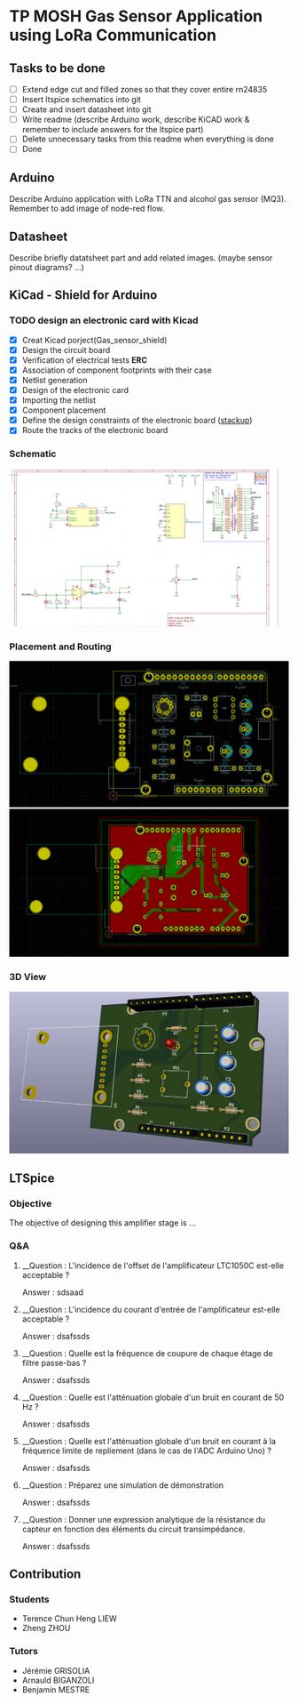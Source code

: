 # TP MOSH Gas Sensor Application using LoRa Communication

## Tasks to be done
- [ ] Extend edge cut and filled zones so that they cover entire rn24835
- [ ] Insert ltspice schematics into git
- [ ] Create and insert datasheet into git
- [ ] Write readme (describe Arduino work, describe KiCAD work & remember to include answers for the ltspice part)
- [ ] Delete unnecessary tasks from this readme when everything is done
- [ ] Done

## Arduino
Describe Arduino application with LoRa TTN and alcohol gas sensor (MQ3). Remember to add image of node-red flow.

## Datasheet
Describe briefly datatsheet part and add related images. (maybe sensor pinout diagrams? ...)

## KiCad - Shield for Arduino

### TODO design an electronic card with Kicad
- [x] Creat Kicad porject(Gas_sensor_shield)
- [x] Design the circuit board
- [x] Verification of electrical tests **ERC**
- [x] Association of component footprints with their case
- [x] Netlist generation
- [x] Design of the electronic card
- [x] Importing the netlist
- [x] Component placement
- [x] Define the design constraints of the electronic board ([stackup](https://www.emsproto.com/fr/standard-multi-layer-pcb-stackup))
- [x] Route the tracks of the electronic board

### Schematic
![image](https://github.com/MOSH-Insa-Toulouse/2020_2021_LIEW_ZHOU/blob/main/Images/Kicad/Schematic.PNG)
### Placement and Routing
![image](https://github.com/MOSH-Insa-Toulouse/2020_2021_LIEW_ZHOU/blob/main/Images/Kicad/Placement.PNG)
![image](https://github.com/MOSH-Insa-Toulouse/2020_2021_LIEW_ZHOU/blob/main/Images/Kicad/Routing.PNG)
### 3D View
![image](https://github.com/MOSH-Insa-Toulouse/2020_2021_LIEW_ZHOU/blob/main/Images/Kicad/3D_Model.PNG)

## LTSpice
### Objective
The objective of designing this amplifier stage is ...

### Q&A
1. __Question : L'incidence de l'offset de l'amplificateur LTC1050C est-elle acceptable ?

   Answer : sdsaad 

2. __Question : L'incidence du courant d'entrée de l'amplificateur est-elle acceptable ?

   Answer : dsafssds
   
3. __Question : Quelle est la fréquence de coupure de chaque étage de filtre passe-bas ?

   Answer : dsafssds
   
4. __Question : Quelle est l'atténuation globale d'un bruit en courant de 50 Hz ?

   Answer : dsafssds
   
5. __Question : Quelle est l'atténuation globale d'un bruit en courant à la fréquence limite de repliement (dans le cas de l'ADC Arduino Uno) ?

   Answer : dsafssds
   
6. __Question : Préparez une simulation de démonstration

   Answer : dsafssds

7. __Question : Donner une expression analytique de la résistance du capteur en fonction des éléments du circuit transimpédance.

   Answer : dsafssds


## Contribution
### Students 
* Terence Chun Heng LIEW
* Zheng ZHOU
### Tutors
* Jérémie GRISOLIA
* Arnauld BIGANZOLI 
* Benjamin MESTRE
